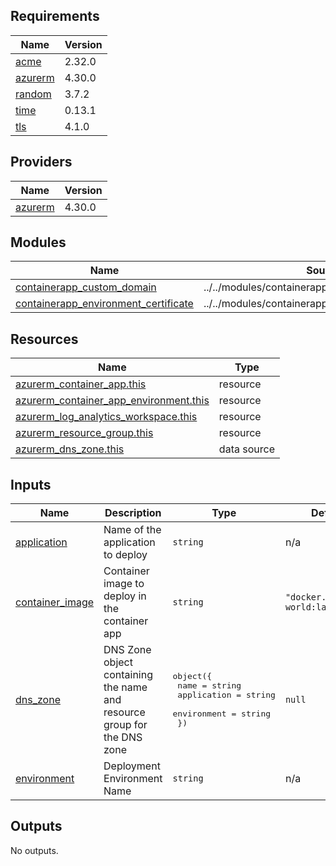 <!-- BEGIN_TF_DOCS -->
## Requirements

| Name | Version |
|------|---------|
| <a name="requirement_acme"></a> [acme](#requirement\_acme) | 2.32.0 |
| <a name="requirement_azurerm"></a> [azurerm](#requirement\_azurerm) | 4.30.0 |
| <a name="requirement_random"></a> [random](#requirement\_random) | 3.7.2 |
| <a name="requirement_time"></a> [time](#requirement\_time) | 0.13.1 |
| <a name="requirement_tls"></a> [tls](#requirement\_tls) | 4.1.0 |

## Providers

| Name | Version |
|------|---------|
| <a name="provider_azurerm"></a> [azurerm](#provider\_azurerm) | 4.30.0 |

## Modules

| Name | Source | Version |
|------|--------|---------|
| <a name="module_containerapp_custom_domain"></a> [containerapp\_custom\_domain](#module\_containerapp\_custom\_domain) | ../../modules/containerapp_custom_domain | n/a |
| <a name="module_containerapp_environment_certificate"></a> [containerapp\_environment\_certificate](#module\_containerapp\_environment\_certificate) | ../../modules/containerapp_environment_certificate | n/a |

## Resources

| Name | Type |
|------|------|
| [azurerm_container_app.this](https://registry.terraform.io/providers/hashicorp/azurerm/4.30.0/docs/resources/container_app) | resource |
| [azurerm_container_app_environment.this](https://registry.terraform.io/providers/hashicorp/azurerm/4.30.0/docs/resources/container_app_environment) | resource |
| [azurerm_log_analytics_workspace.this](https://registry.terraform.io/providers/hashicorp/azurerm/4.30.0/docs/resources/log_analytics_workspace) | resource |
| [azurerm_resource_group.this](https://registry.terraform.io/providers/hashicorp/azurerm/4.30.0/docs/resources/resource_group) | resource |
| [azurerm_dns_zone.this](https://registry.terraform.io/providers/hashicorp/azurerm/4.30.0/docs/data-sources/dns_zone) | data source |

## Inputs

| Name | Description | Type | Default | Required |
|------|-------------|------|---------|:--------:|
| <a name="input_application"></a> [application](#input\_application) | Name of the application to deploy | `string` | n/a | yes |
| <a name="input_container_image"></a> [container\_image](#input\_container\_image) | Container image to deploy in the container app | `string` | `"docker.io/hello-world:latest"` | no |
| <a name="input_dns_zone"></a> [dns\_zone](#input\_dns\_zone) | DNS Zone object containing the name and resource group for the DNS zone | <pre>object({<br>    name        = string<br>    application = string<br>    environment = string<br>  })</pre> | `null` | no |
| <a name="input_environment"></a> [environment](#input\_environment) | Deployment Environment Name | `string` | n/a | yes |

## Outputs

No outputs.
<!-- END_TF_DOCS -->